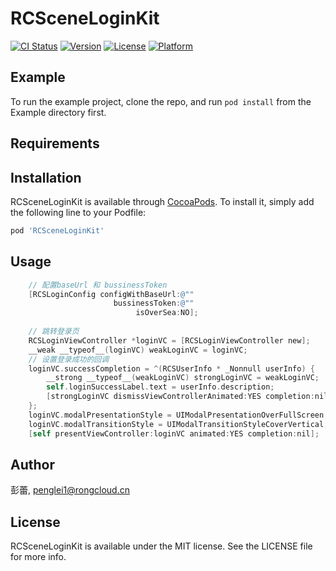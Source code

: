 # RCSceneLoginKit

[![CI Status](https://img.shields.io/travis/彭蕾/RCSceneLoginKit.svg?style=flat)](https://travis-ci.org/彭蕾/RCSceneLoginKit)
[![Version](https://img.shields.io/cocoapods/v/RCSceneLoginKit.svg?style=flat)](https://cocoapods.org/pods/RCSceneLoginKit)
[![License](https://img.shields.io/cocoapods/l/RCSceneLoginKit.svg?style=flat)](https://cocoapods.org/pods/RCSceneLoginKit)
[![Platform](https://img.shields.io/cocoapods/p/RCSceneLoginKit.svg?style=flat)](https://cocoapods.org/pods/RCSceneLoginKit)

## Example

To run the example project, clone the repo, and run `pod install` from the Example directory first.

## Requirements


## Installation

RCSceneLoginKit is available through [CocoaPods](https://cocoapods.org). To install
it, simply add the following line to your Podfile:

```ruby
pod 'RCSceneLoginKit'
```

## Usage

```Objective-c
    // 配置baseUrl 和 bussinessToken
    [RCSLoginConfig configWithBaseUrl:@""
                       bussinessToken:@""
                            isOverSea:NO];
                            
    // 跳转登录页
    RCSLoginViewController *loginVC = [RCSLoginViewController new];
    __weak __typeof__(loginVC) weakLoginVC = loginVC;
    // 设置登录成功的回调
    loginVC.successCompletion = ^(RCSUserInfo * _Nonnull userInfo) {
        __strong __typeof__(weakLoginVC) strongLoginVC = weakLoginVC;
        self.loginSuccessLabel.text = userInfo.description;
        [strongLoginVC dismissViewControllerAnimated:YES completion:nil];
    };
    loginVC.modalPresentationStyle = UIModalPresentationOverFullScreen;
    loginVC.modalTransitionStyle = UIModalTransitionStyleCoverVertical;
    [self presentViewController:loginVC animated:YES completion:nil];
```

## Author

彭蕾, penglei1@rongcloud.cn

## License

RCSceneLoginKit is available under the MIT license. See the LICENSE file for more info.
